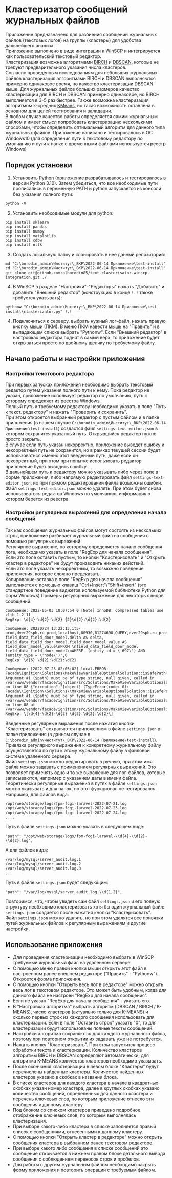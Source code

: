 # Кластеризатор сообщений журнальных файлов
Приложение предназначено для разбиения сообщений журнальных файлов (текстовых логов) на группы (кластеры) для удобства дальнейшего анализа.  
Приложение выполнено в виде интеграции к [WinSCP](https://winscp.net/eng/index.php) и интегрируется как пользовательский текстовый редактор.  
Кластеризация возможна алгоритмами [BIRCH](https://scikit-learn.org/stable/modules/clustering.html#birch) и [DBSCAN](https://scikit-learn.org/stable/modules/generated/sklearn.cluster.DBSCAN.html), которые не требуют предварительного указания числа кластеров.  
Согласно проведенным исследованиям для небольших журнальных файлов кластеризация алгоритмами BIRCH и DBSCAN выполняются примерно одинаковое время, но качество кластеризации DBSCAN выше.
Для журнальных файлов больших размеров качество кластеризации для BIRCH и DBSCAN примерно одинаковое, но BIRCH выполняется в 3-5 раз быстрее.
Также возможна кластеризация алгоритмом k-средних [KMeans](https://scikit-learn.org/stable/modules/generated/sklearn.cluster.KMeans.html#sklearn.cluster.KMeans), но такая возможность оставлена в основном для целей тестирования и валидации.   
В любом случае качество работы определяется самим журнальным файлом и имеет смысл попробовать кластеризацию несколькими способами, чтобы определить оптимальный алгоритм для данного типа журнальных файлов.
Приложение написано и тестировалось в ОС Windows10 (для определения пути к текстовому редактору по умолчанию и пути к папке с временными файлами используется реестр Windows)
## Порядок установки
1. Установить [Python](https://www.python.org/downloads/) (приложение разрабатывалось и тестировалось в версии Python 3.10). Затем убедиться, что все необходимые пути прописались в переменную PATH и python запускается из консоли без указания полного пути:
```
python -V
```
2. Установить необходимые модули для python:
```
pip install sklearn
pip install pandas
pip install numpy
pip install matplotlib
pip install cdbw
pip install nltk
```
3. Создать локальную папку и клонировать в нее данный репозиторий:
```
md "C:\borodin_admin\Институт\_ВКР\2022-06-14 Приложение\test-install"
cd "C:\borodin_admin\Институт\_ВКР\2022-06-14 Приложение\test-install"
git clone git@github.com:alborodin85/text-clasterisator-winscp-integration.git ./
```
4. В WinSCP в разделе "Настройки"-"Редакторы" нажать "Добавить" и добавить "Внешний редактор" (конструкцию в конце `!.!` также требуется указывать):
```
pythonw "C:\borodin_admin\Институт\_ВКР\2022-06-14 Приложение\test-install\clasterizator.py" !.!
```
4. Подключиться к серверу, выбрать нужный лог-файл, нажать правую кнопку мыши (ПКМ). В меню ПКМ навести мышь на "Править" и в выпадающем списке выбрать "Pythonw". Если "Внешний редактор" в настройках редактора поднят в самый верх, то приложение будет открываться просто по двойному щелчку по требуемому файлу.

## Начало работы и настройки приложения
### Настройки текстового редактора
При первых запусках приложения необходимо выбрать текстовый редактор путем указания полного пути к нему.
Пока редактор не указан, приложение использует редактор по умолчанию, путь к которому определяет из реестра Windows.  
Полный путь к требуемому редактору необходимо указать в поле "Путь к текст. редактору" и нажать "Проверить и сохранить".  
При этом откроется выбранный редактор с пустым файлом и в папке приложения (в нашем случае `C:\borodin_admin\Институт\_ВКР\2022-06-14 Приложение\test-install`) создастся файл `settings-text-editor.json` в котором сохранится указанный путь. Открывшийся редактор нужно просто закрыть.  
В случае если путь указан некорректно, приложение выведет ошибку и некорректный путь не сохранится, но в рамках текущей сессии будет использоваться именно этот введенный путь, даже если он некорректный, при этом при попытке использовать редактор приложение будет выводить ошибку.  
В дальнейшем путь к редактору можно указывать либо через поле в форме приложения, либо напрямую редактировать файл `settings-text-editor.json`, но при прямом редактировании файла возможны ошибки.  
Файл `settings-text-editor.json` можно удалять. При этом будет снова использоваться редактор Windows по умолчанию, информация о котором берется из реестра.
### Настройки регулярных выражений для определения начала сообщений
Так как сообщения журнальных файлов могут состоять из нескольких строк, приложение разбивает журнальный файл на сообщения с помощью регулярных выражений.  
Регулярное выражение, по которому определяется начало сообщения лога, необходимо указать в поле "RegExp для начала сообщения".  
Если это поле оставить пустым, то кнопки "Кластеризовать" и "Открыть кластер в редакторе" не будут производить никаких действий.  
Если это поле указать некорректным, то возможно поведение приложения, которое сложно предсказать.  
Копирование-вставка в поле "RegExp для начала сообщения" выполняется с помощью клавиш "Ctrl+Insert"/"Shift+Insert" (это стандартное поведение виджетов используемой библиотеки Python для форм Windows)
Примеры регулярных выражений для некоторых видов сообщений:
```
Сообщение: 2022-05-03 18:07:54 0 [Note] InnoDB: Compressed tables use zlib 1.2.11
RegExp: \d{4}-\d{2}-\d{2} {2}\d{2}:\d{2}:\d{2}

Сообщение: 20220724 13:22:13,it5-prod,dver29spb.ru_prod,localhost,80930,81274690,QUERY,dver29spb.ru_prod,'SELECT field_data_field_door_model.delta AS delta, field_data_field_door_model.field_door_model_value AS field_door_model_value\nFROM \nfield_data_field_door_model field_data_field_door_model\nWHERE  (entity_id = \'697\') AND (entity_type = \'node\')',0
RegExp: \d{6} \d{2}:\d{2}:\d{2}

Сообщение: [2022-07-23 02:05:02] local.ERROR: Facade\Ignition\Solutions\MakeViewVariableOptionalSolution::isSafePath(): Argument #1 ($path) must be of type string, null given, called in /var/www/vendor/facade/ignition/src/Solutions/MakeViewVariableOptionalSolution.php on line 88 {"exception":"[object] (TypeError(code: 0): Facade\\Ignition\\Solutions\\MakeViewVariableOptionalSolution::isSafePath(): Argument #1 ($path) must be of type string, null given, called in /var/www/vendor/facade/ignition/src/Solutions/MakeViewVariableOptionalSolution.php on line 88 at /var/www/vendor/facade/ignition/src/Solutions/MakeViewVariableOptionalSolution.php:74)
RegExp: \[\d{4}-\d{2}-\d{2} \d{2}:\d{2}:\d{2}\]
```
Введенные регулярные выражения после нажатия кнопки "Кластеризовать" сохраняются приложением в файле `settings.json` в папке приложения (в данном случае в `C:\borodin_admin\Институт\_ВКР\2022-06-14 Приложение\test-install`).
Привязка регулярного выражения к конкретному журнальному файлу осуществляется по пути к этому журнальному файлу в файловой системе удаленного сервера.  
Файл `settings.json` можно редактировать в ручную, при этом имя файла можно задавать с применением регулярных выражений. Это позволяет применять одно и то же выражение для лог-файлов, которые записываются, например с указанием даты в имени файла.  
Теоретически регулярные выражения в путях в файле `settings.json` можно указывать и для папок, но этот функционал не тестировался.  
Например, для файлов вида:
```
/opt/web/storage/logs/fpm-fcgi-laravel-2022-07-21.log
/opt/web/storage/logs/fpm-fcgi-laravel-2022-07-23.log
/opt/web/storage/logs/fpm-fcgi-laravel-2022-07-24.log
....
```
Путь в файле `settings.json` можно указать в следующем виде:
```
"path": "/opt/web/storage/logs/fpm-fcgi-laravel-\\d{4}-\\d{2}-\\d{2}.log",
```
А для файлов вида:
```
/var/log/mysql/server_audit.log.1
/var/log/mysql/server_audit.log.2
/var/log/mysql/server_audit.log.3
...
```
Путь в файле `settings.json` будет следующим:
```
"path": "/var/log/mysql/server_audit.log.\\d{1,2}",
```
Повторимся, что, чтобы увидеть сам файл `settings.json` и его полную структуру необходимо кластеризовать хотя бы один журнальный файл: `settings.json` создается после нажатия кнопки "Кластеризовать".  
Файл `settings.json` можно удалять, но при этом удалятся все привязки путей журнальных файлов к регулярным выражениям и другие настройки.
## Использование приложения
- Для проведения кластеризации необходимо выбрать в WinSCP требуемый журнальный файл на удаленном сервере.  
- С помощью меню правой кнопки мыши открыть этот файл в настроенном ранее внешнем редакторе ("Править" - "Pythonw"). Откроется форма приложения.  
- С помощью кнопки "Открыть весь лог в редакторе" можно открыть весь лог в текстовом редакторе. Это может быть удобным, когда для данного файла не настроен "RegExp для начала сообщения".  
- Если не указан "RegExp для начала сообщения" - указать его.
- В "Настройках алгоритма" выбрать алгоритм (DBSCAN / BIRCH / K-MEANS), число кластеров (актуально только для K-MEANS) и сколько первых строк из каждого сообщения использовать для кластеризации. Если в поле "Оставить строк" указать "0", то для кластеризации будут использованы полные тексты сообщений.
- Настройки алгоритма сохраняются для каждого журнального файла, поэтому при повторном открытии их задавать уже не потребуется.
- Нажать кнопку "Кластеризовать". При этом запустится процесс обработки текста и кластеризации. Количество кластеров алгоритмы BIRCH и DBSCAN определяют автоматически; для алгоритма K-MEANS количество кластеров необходимо указывать.
- После окончания кластеризации в левом блоке "Кластеры" будут перечислены найденные кластеры. Количество найденных кластеров указано в скобках в названии блока.
- В списке кластеров для каждого кластера в начале в квадратных скобках указан номер кластера, далее в круглых скобках указано количество сообщений, определенных для данного кластера и перечень ключевых слов, по которым приложение отнесло эти сообщения к данному кластеру.
- Под блоком со списком кластеров приведено подробное отображение ключевых слов, по которым выполнялась кластеризация.
- При выборе какого-либо кластера в списке заполняется правый список с сообщениями, отнесенными к данному кластеру.
- С помощью кнопки "Открыть кластер в редакторе" можно открыть сообщения кластера в выбранном ранее текстовом редакторе.
- При выборе какого либо сообщения в списке сообщений это сообщение открывается в нижнем правом блоке детального вывода сообщения с соблюдением переносов строк и пробелов.
- Для работы с другим журнальным файлом необходимо закрыть форму приложения и повторить операции с требуемым файлом.
